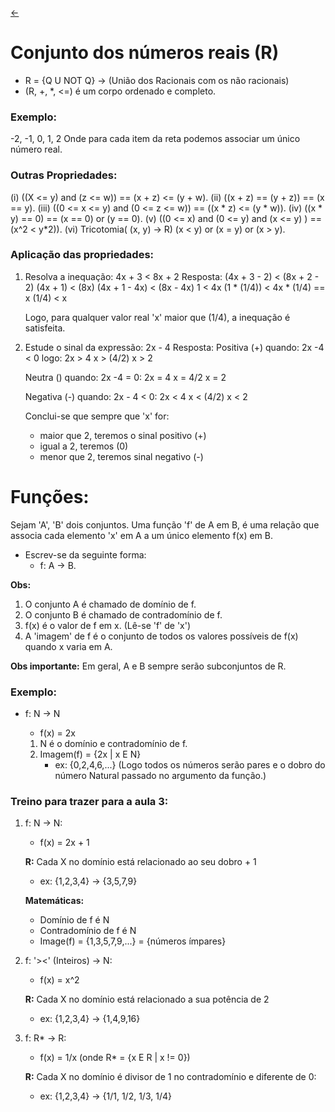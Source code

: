 [&larr;](../index.md)

# Conjunto dos números reais (R)
- R = {Q U NOT Q} -> (União dos Racionais com os não racionais)
- (R, +, *, <=) é um corpo ordenado e completo.

### Exemplo:
-2, -1, 0, 1, 2
Onde para cada item da reta podemos associar um único número real.

### Outras Propriedades:
(i) ((X <= y) and (z <= w)) == (x + z) <= (y + w).
(ii) ((x + z) == (y + z)) == (x == y).
(iii) ((0 <= x <= y) and (0 <= z <= w)) == ((x * z) <= (y * w)).
(iv) ((x * y) == 0) == (x == 0) or (y == 0).
(v) ((0 <= x) and (0 <= y) and (x <= y) ) ==  (x^2 < y*2)).
(vi) Tricotomia( (x, y) -> R)
    (x < y) or (x = y) or (x > y).

### Aplicação das propriedades:
1. Resolva a inequação: 4x + 3 < 8x + 2
   Resposta:
   (4x + 3 - 2) < (8x + 2 - 2)
   (4x + 1) < (8x)
   (4x + 1 - 4x) < (8x - 4x)
   1 < 4x
   (1 * (1/4)) < 4x * (1/4) == x
   (1/4) < x

   Logo, para qualquer valor real 'x' maior que (1/4), a inequação é satisfeita.

2. Estude o sinal da expressão: 2x - 4
   Resposta:
   Positiva (+) quando: 2x -4 < 0 
   logo:
   2x > 4
   x > (4/2)
   x > 2

   Neutra () quando: 2x -4 = 0:
   2x = 4
   x = 4/2
   x = 2

   Negativa (-) quando: 2x - 4 < 0:
   2x < 4
   x < (4/2)
   x < 2
   
   Conclui-se que sempre que 'x' for:
   - maior que 2, teremos o sinal positivo (+)
   - igual a 2, teremos (0)
   - menor que 2, teremos sinal negativo (-)

# Funções:
Sejam 'A', 'B' dois conjuntos. Uma função 'f' de A em B, é uma relação que associa cada elemento 'x' em A a um único elemento f(x) em B.
- Escrev-se da seguinte forma: 
  - f: A -> B.

**Obs:**
1. O conjunto A é chamado de domínio de f.
2. O conjunto B é chamado de contradomínio de f.
3. f(x) é o valor de f em x. (Lê-se 'f' de 'x')
4. A 'imagem' de f é o conjunto de todos os valores possíveis de f(x) quando x varia em A.

**Obs importante:** Em geral, A e B sempre serão subconjuntos de R.

### Exemplo:
- f: N -> N
  - f(x) = 2x

  1. N é o domínio e contradomínio de f.
  2. Imagem(f) = {2x | x E N}
     - ex: {0,2,4,6,...} (Logo todos os números serão pares e o dobro do número Natural passado no argumento da função.)

### Treino para trazer para a aula 3:
1. f: N -> N:
   - f(x) = 2x + 1

   **R:** Cada X no domínio está relacionado ao seu dobro + 1
   - ex: {1,2,3,4} -> {3,5,7,9}

   **Matemáticas:**
   - Domínio de f é N
   - Contradomínio de f é N
   - Image(f) = {1,3,5,7,9,...} = {números ímpares}

2. f: '><' (Inteiros) -> N:
   - f(x) = x^2

   **R:** Cada X no domínio está relacionado a sua potência de 2
   - ex: {1,2,3,4} -> {1,4,9,16}

3. f: R* -> R:
   - f(x) = 1/x (onde R* = {x E R | x != 0})
  
   **R:** Cada X no domínio é divisor de 1 no contradomínio e diferente de 0:
   - ex: {1,2,3,4} -> {1/1, 1/2, 1/3, 1/4}
